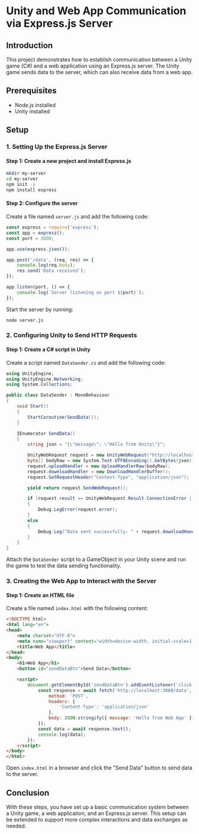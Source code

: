 # Unity and Web App Communication via Express.js Server

## Introduction
This project demonstrates how to establish communication between a Unity game (C#) and a web application using an Express.js server. The Unity game sends data to the server, which can also receive data from a web app.

## Prerequisites
- Node.js installed
- Unity installed

## Setup

### 1. Setting Up the Express.js Server

#### Step 1: Create a new project and install Express.js
```bash
mkdir my-server
cd my-server
npm init -y
npm install express
```

#### Step 2: Configure the server
Create a file named `server.js` and add the following code:

```javascript
const express = require('express');
const app = express();
const port = 3000;

app.use(express.json());

app.post('/data', (req, res) => {
    console.log(req.body);
    res.send('Data received');
});

app.listen(port, () => {
    console.log(`Server listening on port ${port}`);
});
```

Start the server by running:
```bash
node server.js
```

### 2. Configuring Unity to Send HTTP Requests

#### Step 1: Create a C# script in Unity
Create a script named `DataSender.cs` and add the following code:

```csharp
using UnityEngine;
using UnityEngine.Networking;
using System.Collections;

public class DataSender : MonoBehaviour
{
    void Start()
    {
        StartCoroutine(SendData());
    }

    IEnumerator SendData()
    {
        string json = "{\"message\": \"Hello from Unity\"}";

        UnityWebRequest request = new UnityWebRequest("http://localhost:3000/data", "POST");
        byte[] bodyRaw = new System.Text.UTF8Encoding().GetBytes(json);
        request.uploadHandler = new UploadHandlerRaw(bodyRaw);
        request.downloadHandler = new DownloadHandlerBuffer();
        request.SetRequestHeader("Content-Type", "application/json");

        yield return request.SendWebRequest();

        if (request.result == UnityWebRequest.Result.ConnectionError || request.result == UnityWebRequest.Result.ProtocolError)
        {
            Debug.LogError(request.error);
        }
        else
        {
            Debug.Log("Data sent successfully: " + request.downloadHandler.text);
        }
    }
}
```

Attach the `DataSender` script to a GameObject in your Unity scene and run the game to test the data sending functionality.

### 3. Creating the Web App to Interact with the Server

#### Step 1: Create an HTML file
Create a file named `index.html` with the following content:

```html
<!DOCTYPE html>
<html lang="en">
<head>
    <meta charset="UTF-8">
    <meta name="viewport" content="width=device-width, initial-scale=1.0">
    <title>Web App</title>
</head>
<body>
    <h1>Web App</h1>
    <button id="sendDataBtn">Send Data</button>

    <script>
        document.getElementById('sendDataBtn').addEventListener('click', async () => {
            const response = await fetch('http://localhost:3000/data', {
                method: 'POST',
                headers: {
                    'Content-Type': 'application/json'
                },
                body: JSON.stringify({ message: 'Hello from Web App' })
            });
            const data = await response.text();
            console.log(data);
        });
    </script>
</body>
</html>
```

Open `index.html` in a browser and click the "Send Data" button to send data to the server.

## Conclusion
With these steps, you have set up a basic communication system between a Unity game, a web application, and an Express.js server. This setup can be extended to support more complex interactions and data exchanges as needed.
